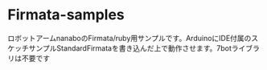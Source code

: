 # Firmata-samples
ロボットアームnanaboのFirmata/ruby用サンプルです。ArduinoにIDE付属のスケッチサンプルStandardFirmataを書き込んだ上で動作させます。7botライブラリは不要です

